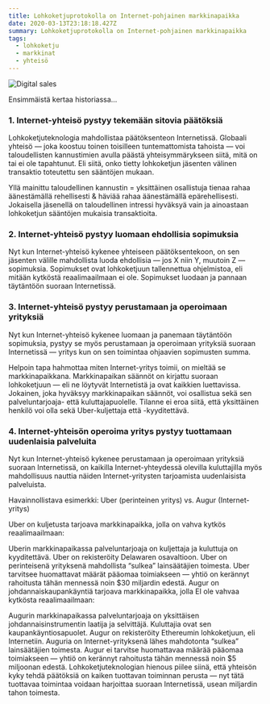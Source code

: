 ```yaml
---
title: Lohkoketjuprotokolla on Internet-pohjainen markkinapaikka
date: 2020-03-13T23:18:18.427Z
summary: Lohkoketjuprotokolla on Internet-pohjainen markkinapaikka
tags:
  - lohkoketju
  - markkinat
  - yhteisö
---
```

![Digital sales](/static/img/austin-distel-744ogeqpxpq-unsplash.jpg)

Ensimmäistä kertaa historiassa…

### 1. Internet-yhteisö pystyy tekemään sitovia päätöksiä

Lohkoketjuteknologia mahdollistaa päätöksenteon Internetissä. Globaali yhteisö — joka koostuu toinen toisilleen tuntemattomista tahoista — voi taloudellisten kannustimien avulla päästä yhteisymmärykseen siitä, mitä on tai ei ole tapahtunut. Eli siitä, onko tietty lohkoketjun jäsenten välinen transaktio toteutettu sen sääntöjen mukaan.

Yllä mainittu taloudellinen kannustin = yksittäinen osallistuja tienaa rahaa äänestämällä rehellisesti & häviää rahaa äänestämällä epärehellisesti. Jokaisella jäsenellä on taloudellinen intressi hyväksyä vain ja ainoastaan lohkoketjun sääntöjen mukaisia transaktioita.

### 2. Internet-yhteisö pystyy luomaan ehdollisia sopimuksia

Nyt kun Internet-yhteisö kykenee yhteiseen päätöksentekoon, on sen jäsenten välille mahdollista luoda ehdollisia — jos X niin Y, muutoin Z — sopimuksia. Sopimukset ovat lohkoketjuun tallennettua ohjelmistoa, eli mitään kytköstä reaalimaailmaan ei ole. Sopimukset luodaan ja pannaan täytäntöön suoraan Internetissä.

### 3. Internet-yhteisö pystyy perustamaan ja operoimaan yrityksiä

Nyt kun Internet-yhteisö kykenee luomaan ja panemaan täytäntöön sopimuksia, pystyy se myös perustamaan ja operoimaan yrityksiä suoraan Internetissä — yritys kun on sen toimintaa ohjaavien sopimusten summa.

Helpoin tapa hahmottaa miten Internet-yritys toimii, on mieltää se markkinapaikkana. Markkinapaikan säännöt on kirjattu suoraan lohkoketjuun — eli ne löytyvät Internetistä ja ovat kaikkien luettavissa.
Jokainen, joka hyväksyy markkinapaikan säännöt, voi osallistua sekä sen palveluntarjoaja- että kuluttajapuolelle. Tilanne ei eroa siitä, että yksittäinen henkilö voi olla sekä Uber-kuljettaja että -kyyditettävä.

### 4. Internet-yhteisön operoima yritys pystyy tuottamaan uudenlaisia palveluita

Nyt kun Internet-yhteisö kykenee perustamaan ja operoimaan yrityksiä suoraan Internetissä, on kaikilla Internet-yhteydessä olevilla kuluttajilla myös mahdollisuus nauttia näiden Internet-yritysten tarjoamista uudenlaisista palveluista.

Havainnollistava esimerkki: Uber (perinteinen yritys) vs. Augur (Internet-yritys)

Uber on kuljetusta tarjoava markkinapaikka, jolla on vahva kytkös reaalimaailmaan:

Uberin markkinapaikassa palveluntarjoaja on kuljettaja ja kuluttuja on kyyditettävä. Uber on rekisteröity Delawaren osavaltioon.
Uber on perinteisenä yrityksenä mahdollista “sulkea” lainsäätäjien toimesta.
Uber tarvitsee huomattavat määrät pääomaa toimiakseen — yhtiö on kerännyt rahoitusta tähän mennessä noin $30 miljardin edestä.
Augur on johdannaiskaupankäyntiä tarjoava markkinapaikka, jolla EI ole vahvaa kytkösta reaalimaailmaan:

Augurin markkinapaikassa palveluntarjoaja on yksittäisen johdannaisinstrumentin laatija ja selvittäjä. Kuluttajia ovat sen kaupankäyntiosapuolet. Augur on rekisteröity Ethereumin lohkoketjuun, eli Internetiin.
Auguria on Internet-yrityksenä lähes mahdotonta “sulkea” lainsäätäjien toimesta.
Augur ei tarvitse huomattavaa määrää pääomaa toimiakseen — yhtiö on kerännyt rahoitusta tähän mennessä noin $5 miljoonan edestä.
Lohkoketjuteknologian hienous piilee siinä, että yhteisön kyky tehdä päätöksiä on kaiken tuottavan toiminnan perusta — nyt tätä tuottavaa toimintaa voidaan harjoittaa suoraan Internetissä, usean miljardin tahon toimesta.